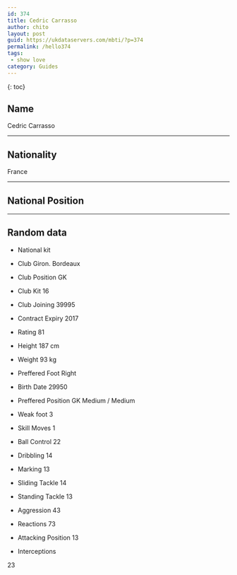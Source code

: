 ```yaml
---
id: 374
title: Cedric Carrasso
author: chito
layout: post
guid: https://ukdataservers.com/mbti/?p=374
permalink: /hello374
tags:
 - show love
category: Guides
---
```



{: toc}

## Name  
Cedric Carrasso 

* * *

## Nationality  
France 

* * *

## National Position 

* * *

## Random data 

  * National kit 
  * Club 
Giron. Bordeaux 

  * Club Position 
GK 

  * Club Kit 
16 

  * Club Joining 
39995 

  * Contract Expiry 
2017 

  * Rating 
81 

  * Height 
187 cm 

  * Weight 
93 kg 

  * Preffered Foot 
Right 

  * Birth Date 
29950 

  * Preffered Position 
GK Medium / Medium 

  * Weak foot 
3 

  * Skill Moves 
1 

  * Ball Control 
22 

  * Dribbling 
14 

  * Marking 
13 

  * Sliding Tackle 
14 

  * Standing Tackle 
13 

  * Aggression 
43 

  * Reactions 
73 

  * Attacking Position 
13 

  * Interceptions 

23
